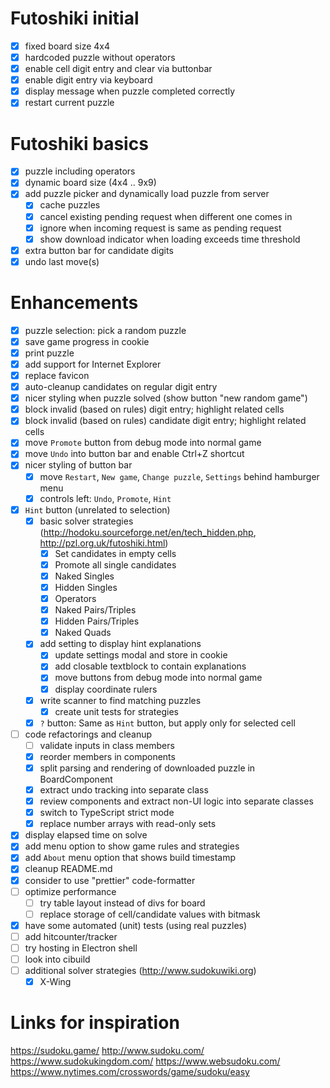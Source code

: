 # Futoshiki initial

- [x] fixed board size 4x4
- [x] hardcoded puzzle without operators
- [x] enable cell digit entry and clear via buttonbar
- [x] enable digit entry via keyboard
- [x] display message when puzzle completed correctly
- [x] restart current puzzle

# Futoshiki basics

- [x] puzzle including operators
- [x] dynamic board size (4x4 .. 9x9)
- [x] add puzzle picker and dynamically load puzzle from server
  - [x] cache puzzles
  - [x] cancel existing pending request when different one comes in
  - [x] ignore when incoming request is same as pending request
  - [x] show download indicator when loading exceeds time threshold
- [x] extra button bar for candidate digits
- [x] undo last move(s)

# Enhancements

- [x] puzzle selection: pick a random puzzle
- [x] save game progress in cookie
- [x] print puzzle
- [x] add support for Internet Explorer
- [x] replace favicon
- [x] auto-cleanup candidates on regular digit entry
- [x] nicer styling when puzzle solved (show button "new random game")
- [x] block invalid (based on rules) digit entry; highlight related cells
- [x] block invalid (based on rules) candidate digit entry; highlight related cells
- [x] move `Promote` button from debug mode into normal game
- [x] move `Undo` into button bar and enable Ctrl+Z shortcut
- [x] nicer styling of button bar
  - [x] move `Restart`, `New game`, `Change puzzle`, `Settings` behind hamburger menu
  - [x] controls left: `Undo`, `Promote`, `Hint`
- [x] `Hint` button (unrelated to selection)
  - [x] basic solver strategies (http://hodoku.sourceforge.net/en/tech_hidden.php, http://pzl.org.uk/futoshiki.html)
    - [x] Set candidates in empty cells
    - [x] Promote all single candidates
    - [x] Naked Singles
    - [x] Hidden Singles
    - [x] Operators
    - [x] Naked Pairs/Triples
    - [x] Hidden Pairs/Triples
    - [x] Naked Quads
  - [x] add setting to display hint explanations
    - [x] update settings modal and store in cookie
    - [x] add closable textblock to contain explanations
    - [x] move buttons from debug mode into normal game
    - [x] display coordinate rulers
  - [x] write scanner to find matching puzzles
    - [x] create unit tests for strategies
  - [x] `?` button: Same as `Hint` button, but apply only for selected cell
- [ ] code refactorings and cleanup
  - [ ] validate inputs in class members
  - [x] reorder members in components
  - [x] split parsing and rendering of downloaded puzzle in BoardComponent
  - [x] extract undo tracking into separate class
  - [x] review components and extract non-UI logic into separate classes
  - [x] switch to TypeScript strict mode
  - [x] replace number arrays with read-only sets
- [x] display elapsed time on solve
- [x] add menu option to show game rules and strategies
- [x] add `About` menu option that shows build timestamp
- [x] cleanup README.md
- [x] consider to use "prettier" code-formatter
- [ ] optimize performance
  - [ ] try table layout instead of divs for board
  - [ ] replace storage of cell/candidate values with bitmask
- [x] have some automated (unit) tests (using real puzzles)
- [ ] add hitcounter/tracker
- [ ] try hosting in Electron shell
- [ ] look into cibuild
- [ ] additional solver strategies (http://www.sudokuwiki.org)
  - [x] X-Wing

# Links for inspiration

https://sudoku.game/
http://www.sudoku.com/
https://www.sudokukingdom.com/
https://www.websudoku.com/
https://www.nytimes.com/crosswords/game/sudoku/easy
